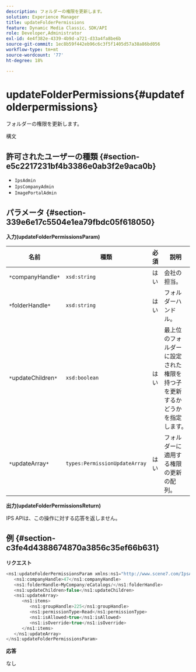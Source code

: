 ```yaml
---
description: フォルダーの権限を更新します。
solution: Experience Manager
title: updateFolderPermissions
feature: Dynamic Media Classic、SDK/API
role: Developer,Administrator
exl-id: 4e4f382e-4339-4b9d-a721-d33a4fa8be6b
source-git-commit: 1ec8b59f442eb96c6c3f5f1405d57a38a86bd056
workflow-type: tm+mt
source-wordcount: '77'
ht-degree: 18%

---
```


# updateFolderPermissions{#updatefolderpermissions}

フォルダーの権限を更新します。

構文

## 許可されたユーザーの種類 {#section-e5c2217231bf4b3386e0ab3f2e9aca0b}

* `IpsAdmin`
* `IpsCompanyAdmin`
* `ImagePortalAdmin`

## パラメータ {#section-339e6e17c5504e1ea79fbdc05f618050}

**入力(updateFolderPermissionsParam)**

| 名前 | 種類 | 必須 | 説明 |
|---|---|---|---|
| `*`companyHandle`*` | `xsd:string` | はい | 会社の担当。 |
| `*`folderHandle`*` | `xsd:string` | はい | フォルダーハンドル。 |
| `*`updateChildren`*` | `xsd:boolean` | はい | 最上位のフォルダーに設定された権限を持つ子を更新するかどうかを指定します。 |
| `*`updateArray`*` | `types:PermissionUpdateArray` | はい | フォルダーに適用する権限の更新の配列。 |

**出力(updateFolderPermissionsReturn)**

IPS APIは、この操作に対する応答を返しません。

## 例 {#section-c3fe4d4388674870a3856c35ef66b631}

**リクエスト**

```java
<ns1:updateFolderPermissionsParam xmlns:ns1="http://www.scene7.com/IpsApi/xsd">
   <ns1:companyHandle>47</ns1:companyHandle>
   <ns1:folderHandle>MyCompany/eCatalogs/</ns1:folderHandle>
   <ns1:updateChildren>false</ns1:updateChildren>
   <ns1:updateArray>
      <ns1:items>
         <ns1:groupHandle>225</ns1:groupHandle>
         <ns1:permissionType>Read</ns1:permissionType>
         <ns1:isAllowed>true</ns1:isAllowed>
         <ns1:isOverride>true</ns1:isOverride>
      </ns1:items>
   </ns1:updateArray>
</ns1:updateFolderPermissionsParam>
```

**応答**

なし
